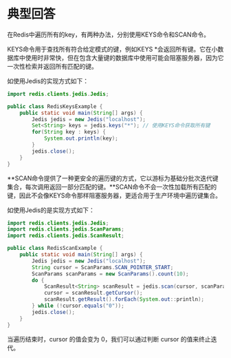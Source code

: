 # 典型回答


在Redis中遍历所有的key，有两种办法，分别使用KEYS命令和SCAN命令。



KEYS命令用于查找所有符合给定模式的键，例如KEYS *会返回所有键。它在小数据库中使用时非常快，但在包含大量键的数据库中使用可能会阻塞服务器，因为它一次性检索并返回所有匹配的键。



如使用Jedis的实现方式如下：



```java
import redis.clients.jedis.Jedis;

public class RedisKeysExample {
    public static void main(String[] args) {
        Jedis jedis = new Jedis("localhost");
        Set<String> keys = jedis.keys("*"); // 使用KEYS命令获取所有键
        for(String key : keys) {
            System.out.println(key);
        }
        jedis.close();
    }
}
```



**SCAN命令提供了一种更安全的遍历键的方式，它以游标为基础分批次迭代键集合，每次调用返回一部分匹配的键。**SCAN命令不会一次性加载所有匹配的键，因此不会像KEYS命令那样阻塞服务器，更适合用于生产环境中遍历键集合。



如使用Jedis的是实现方式如下：



```java
import redis.clients.jedis.Jedis;
import redis.clients.jedis.ScanParams;
import redis.clients.jedis.ScanResult;

public class RedisScanExample {
    public static void main(String[] args) {
        Jedis jedis = new Jedis("localhost");
        String cursor = ScanParams.SCAN_POINTER_START;
        ScanParams scanParams = new ScanParams().count(10);
        do {
            ScanResult<String> scanResult = jedis.scan(cursor, scanParams);
            cursor = scanResult.getCursor();
            scanResult.getResult().forEach(System.out::println);
        } while (!cursor.equals("0"));
        jedis.close();
    }
}

```



当遍历结束时，cursor 的值会变为 0，我们可以通过判断 cursor 的值来终止迭代。


